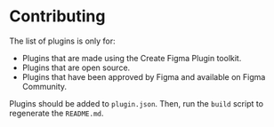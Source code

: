 # Contributing

The list of plugins is only for:
- Plugins that are made using the Create Figma Plugin toolkit.
- Plugins that are open source.
- Plugins that have been approved by Figma and available on Figma Community.

Plugins should be added to `plugin.json`. Then, run the `build` script to regenerate the `README.md`.
